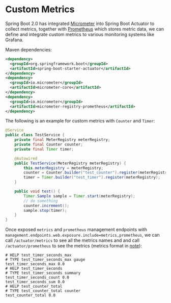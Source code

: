 # Custom Metrics

Spring Boot 2.0 has integrated [Micrometer](https://micrometer.io/) into Spring Boot Actuator to collect metrics, together with [Prometheus](https://prometheus.io/) which stores metric data, we can define and integrate custom metrics to various monitoring systems like Grafana.

Maven dependencies:

```xml
<dependency>
  <groupId>org.springframework.boot</groupId>
  <artifactId>spring-boot-starter-actuator</artifactId>
</dependency>
<dependency>
  <groupId>io.micrometer</groupId>
  <artifactId>micrometer-core</artifactId>
</dependency>
<dependency>
  <groupId>io.micrometer</groupId>
  <artifactId>micrometer-registry-prometheus</artifactId>
</dependency>
```

The following is an example for custom metrics with `Counter` and `Timer`:

```java
@Service
public class TestService {
    private final MeterRegistry meterRegistry;
    private final Counter counter;
    private final Timer timer;

    @Autowired
    public TestService(MeterRegistry meterRegistry) {
        this.meterRegistry = meterRegistry;
        counter = Counter.builder("test_counter").register(meterRegistry);
        timer = Timer.builder("test_timer").register(meterRegistry);
    }

    public void test() {
        Timer.Sample sample = Timer.start(meterRegistry);
        // do something
        counter.increment();
        sample.stop(timer);
    }
}
```

Once exposed `metrics` and `prometheus` management endpoints with `management.endpoints.web.exposure.include=metrics,prometheus`, we can call `/actuator/metrics` to see all the metrics names and  and call `/actuator/prometheus` to see the metrics (metrics format in [note](https://github.com/YuKitAs/tech-note/blob/master/monitoring/prometheus-metrics.md)):

```
# HELP test_timer_seconds_max  
# TYPE test_timer_seconds_max gauge
test_timer_seconds_max 0.0
# HELP test_timer_seconds  
# TYPE test_timer_seconds summary
test_timer_seconds_count 0.0
test_timer_seconds_sum 0.0
# HELP test_counter_total  
# TYPE test_counter_total counter
test_counter_total 0.0
```
